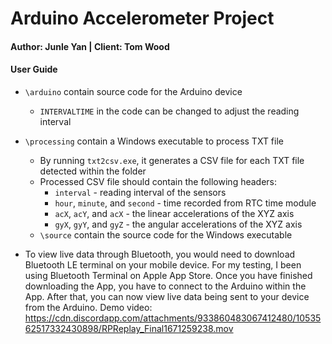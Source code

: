 # Arduino Accelerometer Project
#### Author: Junle Yan | Client: Tom Wood

#### User Guide

- `\arduino` contain source code for the Arduino device
    - `INTERVALTIME` in the code can be changed to adjust the reading interval

- `\processing` contain a Windows executable to process TXT file
    - By running `txt2csv.exe`, it generates a CSV file for each TXT file detected within the folder
    - Processed CSV file should contain the following headers:
        - `interval` - reading interval of the sensors
        - `hour`, `minute`, and `second` - time recorded from RTC time module
        - `acX`, `acY`, and `acX` - the linear accelerations of the XYZ axis
        - `gyX`, `gyY`, and `gyZ` - the angular accelerations of the XYZ axis
    - `\source` contain the source code for the Windows executable

- To view live data through Bluetooth, you would need to download Bluetooth LE terminal on your mobile device. For my testing, I been using Bluetooth Terminal on Apple App Store. Once you have finished downloading the App, you have to connect to the Arduino within the App. After that, you can now view live data being sent to your device from the Arduino. Demo video: https://cdn.discordapp.com/attachments/933860483067412480/1053562517332430898/RPReplay_Final1671259238.mov